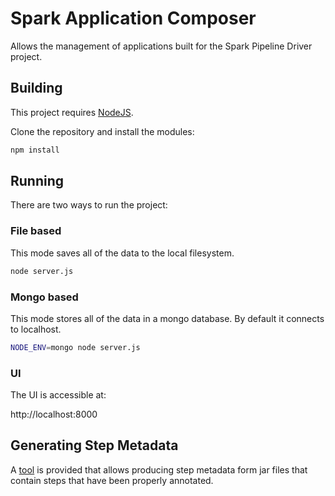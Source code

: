 # Spark Application Composer
Allows the management of applications built for the Spark Pipeline Driver project.

## Building
This project requires [NodeJS](https://nodejs.org/en/).

Clone the repository and install the modules:

```bash
npm install
```

## Running
There are two ways to run the project:

### File based
This mode saves all of the data to the local filesystem.

```bash
node server.js
```

### Mongo based
This mode stores all of the data in a mongo database. By default it connects to localhost.

```bash
NODE_ENV=mongo node server.js
```

### UI
The UI is accessible at:

http://localhost:8000

## Generating Step Metadata
A [tool](https://github.com/Acxiom/spark-pipeline-driver/tree/develop/application-utils) is provided that allows producing step metadata form jar files that contain steps that have been properly
annotated.

